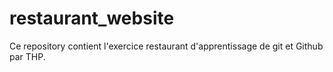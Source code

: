 # restaurant_website
Ce repository contient l'exercice restaurant d'apprentissage de git et Github par THP.
